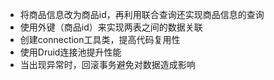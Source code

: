 * 将商品信息改为商品id，再利用联合查询还实现商品信息的查询
* 使用外键（商品id）来实现两表之间的数据关联
* 创建connection工具类，提高代码复用性
* 使用Druid连接池提升性能
* 当出现异常时，回滚事务避免对数据造成影响
